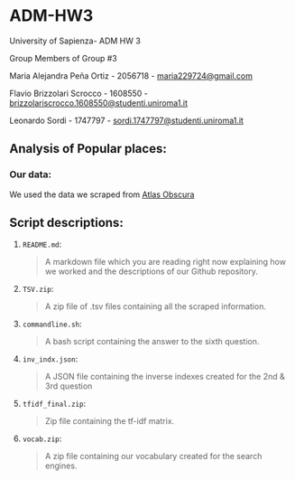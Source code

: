 # ADM-HW3


University of Sapienza- ADM HW 3 

Group Members of Group #3

Maria Alejandra Peña Ortiz - 2056718 - maria229724@gmail.com

Flavio Brizzolari Scrocco - 1608550 - brizzolariscrocco.1608550@studenti.uniroma1.it

Leonardo Sordi - 1747797 - sordi.1747797@studenti.uniroma1.it


## Analysis of Popular places:


### Our data:


We used the data we scraped from [Atlas Obscura](https://www.atlasobscura.com/places?sort=likes_count)


## Script descriptions:


1. `README.md`:
   
   > A markdown file which you are reading right now explaining how we worked and the descriptions of our Github repository.

2. `TSV.zip`:
   
   >A zip file of .tsv files containing all the scraped information.

3. `commandline.sh`:
   
   >A bash script containing the answer to the sixth question.
   
4. `inv_indx.json`:
   
   >A JSON file containing the inverse indexes created for the 2nd & 3rd question

3. `tfidf_final.zip`:
   
   > Zip file containing the tf-idf matrix.
    
4. `vocab.zip`:
    
    >A zip file containing our vocabulary created for the search engines.
